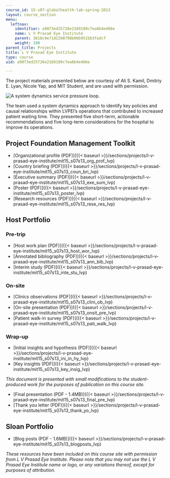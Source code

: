 ```yaml
---
course_id: 15-s07-globalhealth-lab-spring-2013
layout: course_section
menu:
  leftnav:
    identifier: a9073ed25726e2169189c7ea6b4e466e
    name: L V Prasad Eye Institute
    parent: 3818c9e71d2298798b06b951bb3fadcf
    weight: 190
parent_title: Projects
title: L V Prasad Eye Institute
type: course
uid: a9073ed25726e2169189c7ea6b4e466e

---
```


The project materials presented below are courtesy of Ali S. Kamil, Dmitriy E. Lyan, Nicole Yap, and MIT Student, and are used with permission.

![A system dynamics service pressure loop.](/courses/sloan-school-of-management/15-s07-globalhealth-lab-spring-2013/projects/l-v-prasad-eye-institute/MIT15_S07S13_lvpei.jpg)

The team used a system dynamics approach to identify key policies and causal relationships within LVPEI’s operations that contributed to increased patient waiting time. They presented five short-term, actionable recommendations and five long-term considerations for the hospital to improve its operations.

Project Foundation Management Toolkit
-------------------------------------

*   [Organizational profile (PDF)]({{< baseurl >}}/sections/projects/l-v-prasad-eye-institute/mit15_s07s13_org_prof_lvp)
*   [Country briefing (PDF)]({{< baseurl >}}/sections/projects/l-v-prasad-eye-institute/mit15_s07s13_coun_bri_lvp)
*   [Executive summary (PDF)]({{< baseurl >}}/sections/projects/l-v-prasad-eye-institute/mit15_s07s13_exe_sum_lvp)
*   [Poster (PDF)]({{< baseurl >}}/sections/projects/l-v-prasad-eye-institute/mit15_s07s13_poster_lvp)
*   [Research resources (PDF)]({{< baseurl >}}/sections/projects/l-v-prasad-eye-institute/mit15_s07s13_rese_res_lvp)

Host Portfolio
--------------

### Pre-trip

*   [Host work plan (PDF)]({{< baseurl >}}/sections/projects/l-v-prasad-eye-institute/mit15_s07s13_host_wor_lvp)
*   [Annotated bibliography (PDF)]({{< baseurl >}}/sections/projects/l-v-prasad-eye-institute/mit15_s07s13_ann_bib_lvp)
*   [Interim study (PDF)]({{< baseurl >}}/sections/projects/l-v-prasad-eye-institute/mit15_s07s13_inte_stu_lvp)

### On-site

*   [Clinics observations (PDF)]({{< baseurl >}}/sections/projects/l-v-prasad-eye-institute/mit15_s07s13_clini_ob_lvp)
*   [On-site presentation (PDF)]({{< baseurl >}}/sections/projects/l-v-prasad-eye-institute/mit15_s07s13_onsit_pre_lvp)
*   [Patient walk-in survey (PDF)]({{< baseurl >}}/sections/projects/l-v-prasad-eye-institute/mit15_s07s13_pati_walk_lvp)

### Wrap-up

*   [Initial insights and hypothesis (PDF)]({{< baseurl >}}/sections/projects/l-v-prasad-eye-institute/mit15_s07s13_ini_in_hy_lvp)
*   [Key insights (PDF)]({{< baseurl >}}/sections/projects/l-v-prasad-eye-institute/mit15_s07s13_key_insig_lvp)

_This document is presented with small modifications to the student-produced work for the purposes of publication on this course site._

*   [Final presentation (PDF - 1.4MB)]({{< baseurl >}}/sections/projects/l-v-prasad-eye-institute/mit15_s07s13_final_pre_lvp)
*   [Thank you letter (PDF)]({{< baseurl >}}/sections/projects/l-v-prasad-eye-institute/mit15_s07s13_thank_yo_lvp)

Sloan Portfolio
---------------

*   [Blog posts (PDF - 1.6MB)]({{< baseurl >}}/sections/projects/l-v-prasad-eye-institute/mit15_s07s13_blogposts_lvp)

_These resources have been included on this course site with permission from L V Prasad Eye Institute. Please note that you may not use the L V Prasad Eye Institute name or logo, or any variations thereof, except for purposes of attribution._